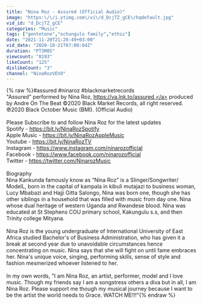 ```yaml
---
title: "Nina Roz - Assured (Official Audio)"
image: "https:\/\/i.ytimg.com\/vi\/d_DcjTZ_gCE\/hqdefault.jpg"
vid_id: "d_DcjTZ_gCE"
categories: "Music"
tags: ["gentetone","ochungulo family","ethic"]
date: "2021-11-20T21:28:49+03:00"
vid_date: "2020-10-21T07:00:04Z"
duration: "PT3M8S"
viewcount: "8193"
likeCount: "125"
dislikeCount: "3"
channel: "NinaRozVEVO"
---
```

{% raw %}#assured #ninaroz #blackmarketrecords<br />&quot;Assured&quot; performed by Nina Roz, <a rel="nofollow" target="blank" href="https://va.lnk.to/assured,">https://va.lnk.to/assured,</a> produced by Andre On The Beat ©2020 Black Market Records, all right reserved. ℗2020 Black October Music (BMI). (Official Audio)<br /><br />Please Subscribe to and follow Nina Roz for the latest updates <br />Spotify - <a rel="nofollow" target="blank" href="https://bit.ly/NinaRozSpotify">https://bit.ly/NinaRozSpotify</a><br />Apple Music - <a rel="nofollow" target="blank" href="https://bit.ly/NinaRozAppleMusic">https://bit.ly/NinaRozAppleMusic</a><br />Youtube - <a rel="nofollow" target="blank" href="https://bit.ly/NinaRozTV">https://bit.ly/NinaRozTV</a><br />Instagram - <a rel="nofollow" target="blank" href="https://www.instagram.com/ninarozofficial">https://www.instagram.com/ninarozofficial</a><br />Facebook - <a rel="nofollow" target="blank" href="https://www.facebook.com/ninarozofficial">https://www.facebook.com/ninarozofficial</a><br />Twitter - <a rel="nofollow" target="blank" href="https://twitter.com/NinarozMusic">https://twitter.com/NinarozMusic</a><br /><br />Biography<br />Nina Kankunda famously know as “Nina Roz” is a SIinger/Songwriter/ ModelL, born in the capital of kampala in kibuli mutajazi to business woman, Lucy Mbabazi and Hajji Gitta Salongo, Nina was born one, though she has other siblings in a household that was filled with music from day one. Nina whose dual heritage of western Uganda and Rwandese blood. Nina was educated at St Stephens COU primary school, Kakungulu s.s, and then Trinity college Mityana.<br /><br />Nina Roz is the young undergraduate of International University of East Africa studied Bachelor's of Business Administration, who has given it a break at second year due to unavoidable circumstances hence concentrating on music. Nina says that she will fight on until fame embraces her. Nina's unique voice, singing, performing skills, sense of style and fashion mesmerized whoever listened to her.<br /><br />In my own words, &quot;I am Nina Roz, an artist, performer, model and I love music. Though my friends say I am a songstress others a diva but in all, I am Nina Roz. Please support me though my musical journey because I want to be the artist the world needs to Grace. WATCH ME!!!&quot;{% endraw %}
